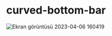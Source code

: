 # curved-bottom-bar


![Ekran görüntüsü 2023-04-06 160419](https://user-images.githubusercontent.com/32553624/230385220-b8be6838-6784-47c0-b685-70ab4a8e771f.png)
